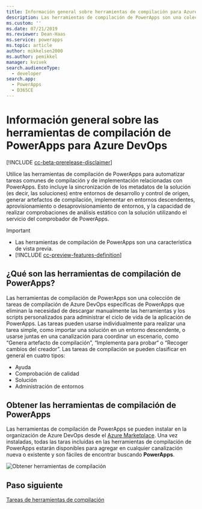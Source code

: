 ```yaml
---
title: Información general sobre herramientas de compilación para Azure DevOps| Microsoft Docs
description: Las herramientas de compilación de PowerApps son una colección de tareas de compilación de Azure DevOps específicas de PowerApps que eliminan la necesidad de descargar manualmente los scripts para administrar el desarrollo de PowerApps
ms.custom: ''
ms.date: 07/21/2019
ms.reviewer: Dean-Haas
ms.service: powerapps
ms.topic: article
author: mikkelsen2000
ms.author: pemikkel
manager: kvivek
search.audienceType:
  - developer
search.app:
  - PowerApps
  - D365CE
---
```


# <a name="powerapps-build-tools-for-azure-devops-overview"></a>Información general sobre las herramientas de compilación de PowerApps para Azure DevOps


[!INCLUDE [cc-beta-prerelease-disclaimer](../../includes/cc-beta-prerelease-disclaimer.md)]

Utilice las herramientas de compilación de PowerApps para automatizar tareas comunes de compilación y de implementación relacionadas con PowerApps. Esto incluye la sincronización de los metadatos de la solución (es decir, las soluciones) entre entornos de desarrollo y control de origen, generar artefactos de compilación, implementar en entornos descendentes, aprovisionamiento o desaprovisionamiento de entornos, y la capacidad de realizar comprobaciones de análisis estático con la solución utilizando el servicio del comprobador de PowerApps.

> [!IMPORTANT]
>
> - Las herramientas de compilación de PowerApps son una característica de vista previa.
> - [!INCLUDE [cc-preview-features-definition](../../includes/cc-preview-features-definition.md)]

  
## <a name="what-are-powerapps-build-tools"></a>¿Qué son las herramientas de compilación de PowerApps?

Las herramientas de compilación de PowerApps son una colección de tareas de compilación de Azure DevOps específicas de PowerApps que eliminan la necesidad de descargar manualmente las herramientas y los scripts personalizados para administrar el ciclo de vida de la aplicación de PowerApps. Las tareas pueden usarse individualmente para realizar una tarea simple, como importar una solución en un entorno descendente, o usarse juntas en una canalización para coordinar un escenario, como “Genera artefacto de compilación”, “Implementa para probar“ o “Recoger cambios del creador”. Las tareas de compilación se pueden clasificar en general en cuatro tipos:

- Ayuda 
- Comprobación de calidad 
- Solución 
- Administración de entornos 

## <a name="get-the-powerapps-build-tools"></a>Obtener las herramientas de compilación de PowerApps 
Las herramientas de compilación de PowerApps se pueden instalar en la organización de Azure DevOps desde el [Azure Marketplace](https://marketplace.visualstudio.com/items?itemName=microsoft-IsvExpTools.PowerApps-BuildTools). Una vez instaladas, todas las taras incluidas en las herramientas de compilación de PowerApps estarán disponibles para agregar en cualquier canalización nueva o existente y son fáciles de encontrar buscando **PowerApps**.

![Obtener herramientas de compilación](media/build-tools-download.png)
 
## <a name="next-step"></a>Paso siguiente

[Tareas de herramientas de compilación](build-tools-tasks.md)
